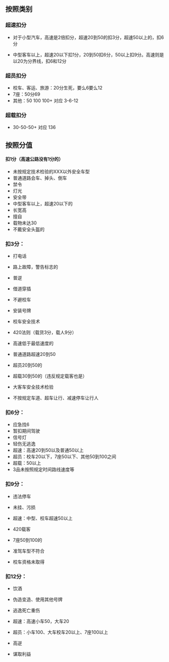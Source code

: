 ## 按照类别

### 超速扣分

- 对于小型汽车，高速是2倍扣分，超速20到50的扣3分，超速50以上的，扣6分

- 中型客车以上，超速20以下扣1分，20到50扣6分，50以上扣9分。高速则是以20为分界线，扣6和12分

### 超员扣分

- 校车、客运、旅游：20分生死，要么6要么12
- 7座：50分69
- 其他：50 100 100+ 对应 3-6-12

### 超载扣分

- 30-50-50+ 对应 136



## 按照分值

#### 扣1分（高速公路没有1分的）

- 未按规定技术检验的XXX以外安全车型
- 普通道路会车、掉头、倒车
- 禁令
- 灯光
- 安全带
- 中型客车以上，超速20以下的
- 长宽高
- 擅自
- 载物未达30
- 不戴安全头盔的

### 扣3分：

- 打电话

- 路上故障，警告标志的

- 普逆

- 借道穿插

- 不避校车

- 安装号牌

- 校车安全技术

- 420法则（载货3分，载人9分）

- 高速低于最低速度的

- 普通道路超速20到50

- 超员20到50的

- 超载30到50的（违反规定载客也是）

- 大客车安全技术检验

- 不按规定车道、超车让行、减速停车让行人

  

### 扣6分：

- 应急找6
- 暂扣期间驾驶
- 信号灯
- 轻伤无逃逸
- 超速：高速20到50以及普通50以上
- 超员：校车20以下，7座50以下、其他50到100之间
- 超载：50以上
- 3品未按照规定时间路线速度等

### 扣9分：

- 违法停车

- 未挂、污损

- 超速：中型、校车超速50以上

- 420载客

- 7座50到100的

- 准驾车型不符合

- 校车资格未取得

  

### 扣12分：

- 饮酒

- 伪造变造、使用其他号牌

- 逃逸死亡重伤

- 超速：高速小车50，大车20

- 超员：小车100、大车校车20以上、7座100以上

- 高逆

- 谋取利益

  



